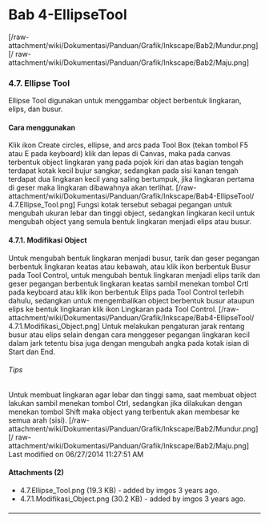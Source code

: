 # Bab 4-EllipseTool
[/raw-attachment/wiki/Dokumentasi/Panduan/Grafik/Inkscape/Bab2/Mundur.png] [/
raw-attachment/wiki/Dokumentasi/Panduan/Grafik/Inkscape/Bab2/Maju.png]
### 4.7. Ellipse Tool
Ellipse Tool digunakan untuk menggambar object berbentuk lingkaran, elips, dan
busur.
#### Cara menggunakan
Klik ikon Create circles, ellipse, and arcs pada Tool Box (tekan tombol F5 atau
E pada keyboard) klik dan lepas di Canvas, maka pada canvas terbentuk object
lingkaran yang pada pojok kiri dan atas bagian tengah terdapat kotak kecil
bujur sangkar, sedangkan pada sisi kanan tengah terdapat dua lingkaran kecil
yang saling bertumpuk, jika lingkaran pertama di geser maka lingkaran
dibawahnya akan terlihat.
[/raw-attachment/wiki/Dokumentasi/Panduan/Grafik/Inkscape/Bab4-EllipseTool/
4.7.Ellipse_Tool.png]
Fungsi kotak tersebut sebagai pegangan untuk mengubah ukuran lebar dan tinggi
object, sedangkan lingkaran kecil untuk mengubah object yang semula bentuk
lingkaran menjadi elips atau busur.
#### 4.7.1. Modifikasi Object
Untuk mengubah bentuk lingkaran menjadi busur, tarik dan geser pegangan
berbentuk lingkaran keatas atau kebawah, atau klik ikon berbentuk Busur pada
Tool Control, untuk mengubah bentuk lingkaran menjadi elips tarik dan geser
pegangan berbentuk lingkaran keatas sambil menekan tombol Crtl pada keyboard
atau klik ikon berbentuk Elips pada Tool Control terlebih dahulu, sedangkan
untuk mengembalikan object berbentuk busur ataupun elips ke bentuk lingkaran
klik ikon Lingkaran pada Tool Control.
[/raw-attachment/wiki/Dokumentasi/Panduan/Grafik/Inkscape/Bab4-EllipseTool/
4.7.1.Modifikasi_Object.png]
Untuk melakukan pengaturan jarak rentang busur atau elips selain dengan cara
menggeser pegangan lingkaran kecil dalam jark tetentu bisa juga dengan mengubah
angka pada kotak isian di Start dan End.
###### Tips
Untuk membuat lingkaran agar lebar dan tinggi sama, saat membuat object lakukan
sambil menekan tombol Ctrl, sedangkan jika dilakukan dengan menekan tombol
Shift maka object yang terbentuk akan membesar ke semua arah (sisi).
[/raw-attachment/wiki/Dokumentasi/Panduan/Grafik/Inkscape/Bab2/Mundur.png] [/
raw-attachment/wiki/Dokumentasi/Panduan/Grafik/Inkscape/Bab2/Maju.png]
Last modified on 06/27/2014 11:27:51 AM
#### Attachments (2)
  * 4.7.Ellipse_Tool.png​ (19.3 KB) - added by imgos 3 years ago.
  * 4.7.1.Modifikasi_Object.png​ (30.2 KB) - added by imgos 3 years ago.
#### 
    
 
 
 
 
 
---
 

